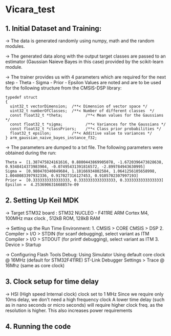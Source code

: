 # Vicara_test

## 1. Initial Dataset and Training:

-> The data is generated randomly using numpy, math and the random modules.

-> The generated data along with the output target classes are passed to an estimator (Gaussian Naieve Bayes in this case) provided by the scikit-learn module.  

-> The trainer provides us with 4 parameters which are required for the next step
	- Theta
	- Sigma
	- Prior
	- Epsilon
	Values are noted and are to be used for the following structure from the CMSIS-DSP library:
```
typedef struct
{
  uint32_t vectorDimension;  /**< Dimension of vector space */
  uint32_t numberOfClasses;  /**< Number of different classes  */
  const float32_t *theta;          /**< Mean values for the Gaussians */
  const float32_t *sigma;          /**< Variances for the Gaussians */
  const float32_t *classPriors;    /**< Class prior probabilities */
  float32_t epsilon;         /**< Additive value to variances */
} arm_gaussian_naive_bayes_instance_f32;
```
-> The parameters are dumped to a txt file. The following parameters were obtained during the run: 
```
Theta =  [1.387475824161616, 0.8800443869905078, -1.6720396473828638, 0.9348414373983904, -0.07495431391816572, -2.899784943630995]
Sigma =  [0.980470340849684, 1.18166934802584, 1.0641256105658998, 1.0040083397932336, 0.917027316127453, 0.9105702307997193]
Prior =  [0.3333333333333333, 0.3333333333333333, 0.3333333333333333]
Epsilon =  4.253690631668857e-09
```
## 2. Setting Up Keil MDK 

-> Target STM32 board : STM32 NUCLEO - F411RE 
	ARM Cortex M4, 100MHz max clock , 512kB ROM, 128kB RAM 

-> Setting up the Run Time Environment:
	1. CMSIS > CORE
	   CMSIS > DSP
	2. Compiler > I/O > STDIN (for scanf debugging), select variant as ITM
	   Compiler > I/O > STDOUT (for printf debugging), select variant as ITM
	3. Device > Startup

-> Configuring Flash Tools
	Debug: Using Simulator 
	Using default core clock @ 16MHz (default for STM32F411RE)
	ST-Link Debugger Settings > Trace @ 16Mhz (same as core clock)

## 3. Clock setup for time delay 
	
-> HSI (High speed Internal clock) clock set to 1 MHz 
	Since we require only 10ms delay, we don't need a high frequency clock 
	A lower time delay (such as in nano seconds or micro seconds) will require higher clock freq. as the resolution is higher. This also increases power requirements
	 


## 4. Running the code



	


